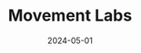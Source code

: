 ---  
layout: startup_page  
title: "Movement Labs"  
id: "movementlabs.xyz"  
permalink: "/movementlabsmovementlabs.xyz05012024/"  
website: "https://movementlabs.xyz/"  
funding_round: ""  
funding_amount: ""  
investors: "Binance Labs"  
about: "Movement Labs is building an ecosystem of Modular Move-based blockchains, starting with M2, the first Move Virtual Machine L2 for Ethereum. They provide open-source tooling, frameworks, and protocols to facilitate the adoption of the Move programming language across blockchain ecosystems, enabling developers to launch secure and performant rollups."  
markets: "Blockchain, Fintech, Business Intelligence, Cloud Computing, Network Security"  
hq: "San Francisco, California, United States"  
founded_year: "2022"  
linkedin: "https://www.linkedin.com/company/movementlabsxyz"  
twitter: "https://twitter.com/movementlabsxyz"  
instagram: ""  
facebook: ""  
crunchbase: "https://www.crunchbase.com/organization/movement-labs-7111"  
pitchbook: "https://pitchbook.com/profiles/company/530483-86"  

date_display: "01-May-2024"  
date: "2024-05-01"

# SEO Optimization  
meta_title: "Movement Labs"  
meta_description: "Movement Labs, Movement Labs is building an ecosystem of Modular Move-based blockchains, starting with M2, the first Move Virtual Machine L2 for Ethereum. They provi..."  
meta_keywords: "Movement Labs, Blockchain, Fintech, Business Intelligence, Cloud Computing, Network Security,  funding"  
canonical_url: "https://startup.projectstartups.com/movementlabsmovementlabs.xyz05012024/"  
---